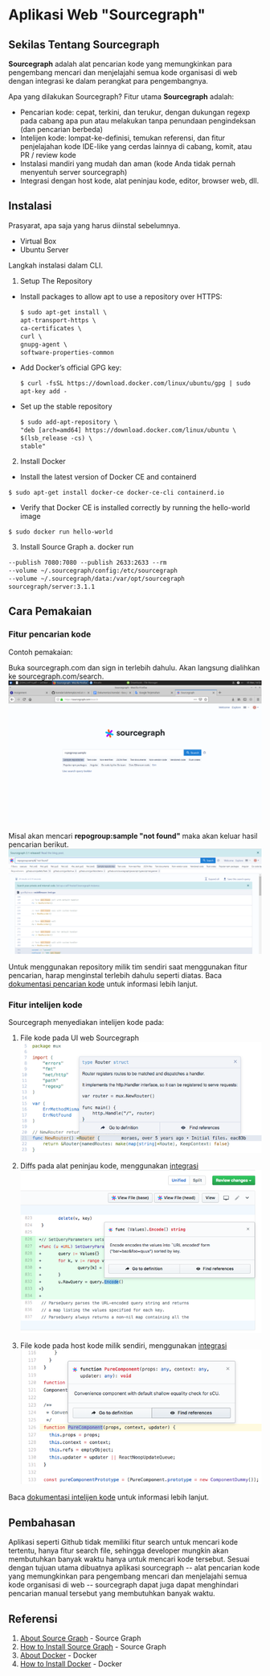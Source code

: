 # Aplikasi Web "Sourcegraph"

## Sekilas Tentang Sourcegraph

**Sourcegraph** adalah alat pencarian kode yang memungkinkan para pengembang mencari dan menjelajahi semua kode organisasi di web dengan integrasi ke dalam perangkat para pengembangnya.

Apa yang dilakukan Sourcegraph?
Fitur utama **Sourcegraph** adalah:
- Pencarian kode: cepat, terkini, dan terukur, dengan dukungan regexp pada cabang apa pun atau melakukan tanpa penundaan pengindeksan (dan pencarian berbeda)
- Intelijen kode: lompat-ke-definisi, temukan referensi, dan fitur penjelajahan kode IDE-like yang cerdas lainnya di cabang, komit, atau PR / review kode
- Instalasi mandiri yang mudah dan aman (kode Anda tidak pernah menyentuh server sourcegraph)
- Integrasi dengan host kode, alat peninjau kode, editor, browser web, dll.


## Instalasi

Prasyarat, apa saja yang harus diinstal sebelumnya.
  - Virtual Box
  - Ubuntu Server

Langkah instalasi dalam CLI.
1. Setup The Repository
  - Install packages to allow apt to use a repository over HTTPS:
      ```
      $ sudo apt-get install \
      apt-transport-https \
      ca-certificates \
      curl \
      gnupg-agent \
      software-properties-common
      ```
  - Add Docker’s official GPG key:
      ```
      $ curl -fsSL https://download.docker.com/linux/ubuntu/gpg | sudo apt-key add -
      ```
  - Set up the stable repository
      ```
      $ sudo add-apt-repository \
      "deb [arch=amd64] https://download.docker.com/linux/ubuntu \
      $(lsb_release -cs) \
      stable"
      ```
2. Install Docker
  - Install the latest version of Docker CE and containerd
  ```
  $ sudo apt-get install docker-ce docker-ce-cli containerd.io
  ```
  - Verify that Docker CE is installed correctly by running the hello-world image
  ```
  $ sudo docker run hello-world
  ```
3. Install Source Graph
  a. docker run 
  ```
  --publish 7080:7080 --publish 2633:2633 --rm
  --volume ~/.sourcegraph/config:/etc/sourcegraph 
  --volume ~/.sourcegraph/data:/var/opt/sourcegraph 
  sourcegraph/server:3.1.1
  ```
<!---
## Konfigurasi (opsional)

Setting server tambahan yang diperlukan untuk meningkatkan fungsi dan kinerja aplikasi, misalnya:
- batas upload file
- batas memori
- dll

Plugin untuk fungsi tambahan
- login dengan Google/Facebook
- editor Markdown
- dll


##  Maintenance (opsional)

Setting tambahan untuk maintenance secara periodik, misalnya:
- buat backup database tiap pekan
- hapus direktori sampah tiap hari
- dll


## Otomatisasi (opsional)

Skrip shell untuk otomatisasi instalasi, konfigurasi, dan maintenance.
-->



## Cara Pemakaian

### Fitur pencarian kode
Contoh pemakaian:

Buka sourcegraph.com dan sign in terlebih dahulu. Akan langsung dialihkan ke sourcegraph.com/search.
![Fitur search pada Sourcegraph](etc/image2.png)

Misal akan mencari **repogroup:sample "not found"** maka akan keluar hasil pencarian berikut. 
![Hasil search](etc/image3.png)

Untuk menggunakan repository milik tim sendiri saat menggunakan fitur pencarian, harap menginstal terlebih dahulu seperti diatas.
Baca [dokumentasi pencarian kode](https://docs.sourcegraph.com/user/search) untuk informasi lebih lanjut.

### Fitur intelijen kode
Sourcegraph menyediakan intelijen kode pada:
1. File kode pada UI web Sourcegraph
![Intelijen kode](etc/image4.png)

2. Diffs pada alat peninjau kode, menggunakan [integrasi](https://docs.sourcegraph.com/integration)
![Intelijen kode](etc/image5.png)

3. File kode pada host kode milik sendiri, menggunakan [integrasi](https://docs.sourcegraph.com/integration)
![Intelijen kode](etc/image6.png)

Baca [dokumentasi intelijen kode](https://docs.sourcegraph.com/user/code_intelligence) untuk informasi lebih lanjut.



## Pembahasan

Aplikasi seperti Github tidak memiliki fitur search untuk mencari kode tertentu, hanya fitur search file, sehingga developer mungkin akan membutuhkan banyak waktu hanya untuk mencari kode tersebut. Sesuai dengan tujuan utama dibuatnya aplikasi sourcegraph -- alat pencarian kode yang memungkinkan para pengembang mencari dan menjelajahi semua kode organisasi di web -- sourcegraph dapat juga dapat menghindari pencarian manual tersebut yang membutuhkan banyak waktu.



## Referensi

1. [About Source Graph](https://docs.sourcegraph.com/user) - Source Graph
2. [How to Install Source Graph](https://docs.sourcegraph.com/admin/install/docker) - Source Graph
3. [About Docker](https://docs.docker.com/install/) - Docker
4. [How to Install Docker](https://docs.docker.com/install/linux/docker-ce/ubuntu/) - Docker
